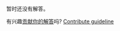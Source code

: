 
暂时还没有解答。

有兴趣[贡献你的解答](https://github.com/BFEdev/BFE.dev-solutions/blob/main/question/how-responsiveness-work_zh.md)吗? [Contribute guideline](https://github.com/BFEdev/BFE.dev-solutions#how-to-contribute)
